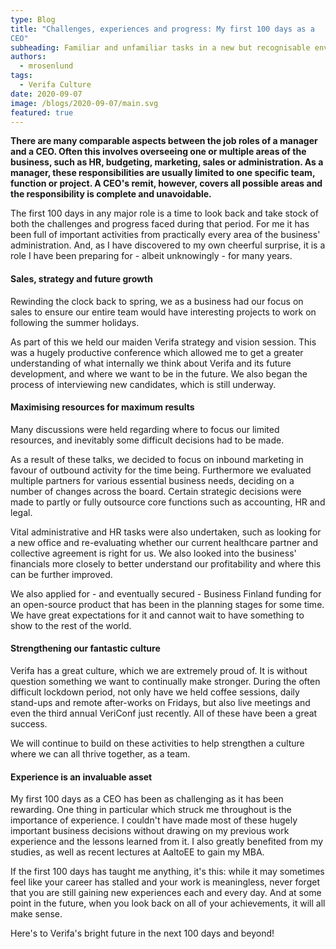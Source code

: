 ```yaml
---
type: Blog
title: "Challenges, experiences and progress: My first 100 days as a
CEO"
subheading: Familiar and unfamiliar tasks in a new but recognisable environment.
authors:
  - mrosenlund
tags:
  - Verifa Culture
date: 2020-09-07
image: /blogs/2020-09-07/main.svg
featured: true
---
```


**There are many comparable aspects between the job roles of a manager and a CEO. Often this involves overseeing one or multiple areas of the business, such as HR, budgeting, marketing, sales or administration. As a manager, these responsibilities are usually limited to one specific team, function or project. A CEO's remit, however, covers all possible areas and the responsibility is complete and unavoidable.**

The first 100 days in any major role is a time to look back and take stock of both the challenges
and progress faced during that period. For me it has been full of important activities from
practically every area of the business' administration. And, as I have discovered to my own
cheerful surprise, it is a role I have been preparing for - albeit unknowingly - for many years.

#### Sales, strategy and future growth

Rewinding the clock back to spring, we as a business had our focus on sales to ensure our
entire team would have interesting projects to work on following the summer holidays.

As part of this we held our maiden Verifa strategy and vision session. This was a hugely
productive conference which allowed me to get a greater understanding of what internally we
think about Verifa and its future development, and where we want to be in the future.
We also began the process of interviewing new candidates, which is still underway.

#### Maximising resources for maximum results

Many discussions were held regarding where to focus our limited resources, and inevitably
some difficult decisions had to be made.

As a result of these talks, we decided to focus on inbound marketing in favour of outbound
activity for the time being. Furthermore we evaluated multiple partners for various essential
business needs, deciding on a number of changes across the board. Certain strategic decisions
were made to partly or fully outsource core functions such as accounting, HR and legal.

Vital administrative and HR tasks were also undertaken, such as looking for a new office and
re-evaluating whether our current healthcare partner and collective agreement is right for us.
We also looked into the business' financials more closely to better understand our profitability
and where this can be further improved.

We also applied for - and eventually secured - Business Finland funding for an open-source
product that has been in the planning stages for some time. We have great expectations for it
and cannot wait to have something to show to the rest of the world.

#### Strengthening our fantastic culture

Verifa has a great culture, which we are extremely proud of. It is without question something we
want to continually make stronger. During the often difficult lockdown period, not only have we
held coffee sessions, daily stand-ups and remote after-works on Fridays, but also live meetings
and even the third annual VeriConf just recently. All of these have been a great success.

We will continue to build on these activities to help strengthen a culture where we can all thrive
together, as a team.

#### Experience is an invaluable asset

My first 100 days as a CEO has been as challenging as it has been rewarding. One thing in
particular which struck me throughout is the importance of experience. I couldn't have made
most of these hugely important business decisions without drawing on my previous work
experience and the lessons learned from it. I also greatly benefited from my studies, as well as
recent lectures at AaltoEE to gain my MBA.

If the first 100 days has taught me anything, it's this: while it may sometimes feel like your
career has stalled and your work is meaningless, never forget that you are still gaining new
experiences each and every day. And at some point in the future, when you look back on all of
your achievements, it will all make sense.

Here's to Verifa's bright future in the next 100 days and beyond!
